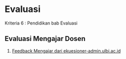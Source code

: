 # Evaluasi
Kriteria 6 : Pendidikan bab Evaluasi

## Evaluasi Mengajar Dosen

1. [Feedback Mengajar dari ekuesioner-admin.ulbi.ac.id](./kuisonerdosen.pdf)